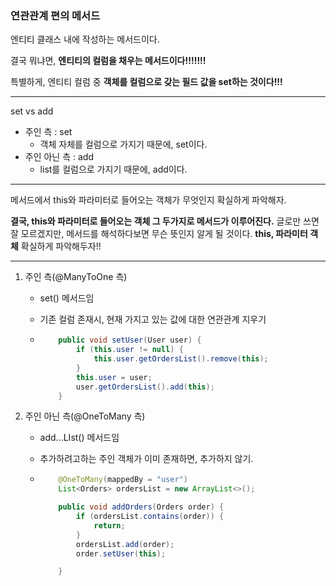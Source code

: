 ### 연관관계 편의 메서드

엔티티 클래스 내에 작성하는 메서드이다. 

결국 뭐냐면, **엔티티의 컬럼을 채우는 메서드이다!!!!!!!**

특별하게, 엔티티 컬럼 중 **객체를 컬럼으로 갖는 필드 값을 set하는 것이다!!!**

---

set vs add

- 주인 측 : set
  - 객체 자체를 컬럼으로 가지기 때문에, set이다.
- 주인 아닌 측 : add
  - list를 컬럼으로 가지기 때문에, add이다.

---

메서드에서 this와 파라미터로 들어오는 객체가 무엇인지 확실하게 파악해자.

**결국, this와 파라미터로 들어오는 객체 그 두가지로 메서드가 이루어진다.** 글로만 쓰면 잘 모르겠지만, 메서드를 해석하다보면 무슨 뜻인지 알게 될 것이다. **this, 파라미터 객체** 확실하게 파악해두자!!



---

1. 주인 측(@ManyToOne 측)

   - set() 메서드임
   - 기존 컬럼 존재시, 현재 가지고 있는 값에 대한 연관관계 지우기

   - ```java
         public void setUser(User user) {
             if (this.user != null) {
                 this.user.getOrdersList().remove(this);
             }
             this.user = user;
             user.getOrdersList().add(this);
         }
     ```

     

2. 주인 아닌 측(@OneToMany 측)

   - add...LIst() 메서드임

   - 추가하려고하는 주인 객체가 이미 존재하면, 추가하지 않기.

   - ```java
         @OneToMany(mappedBy = "user")
         List<Orders> ordersList = new ArrayList<>();
     
         public void addOrders(Orders order) {
             if (ordersList.contains(order)) {
                 return;
             }
             ordersList.add(order);
             order.setUser(this);
     
         }
     ```

     

   